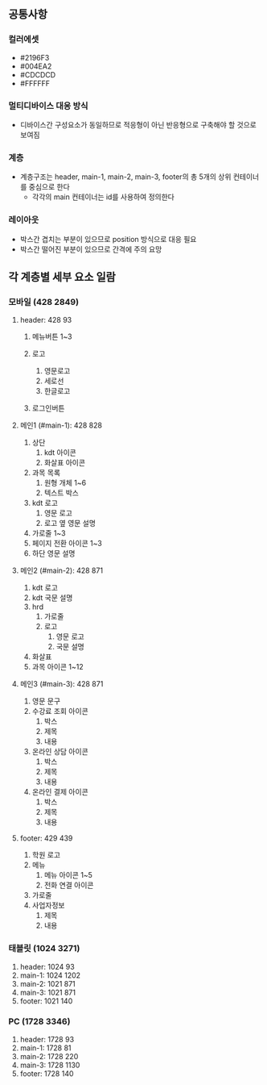 ## 공통사항
### 컬러에셋
- #2196F3
- #004EA2
- #CDCDCD
- #FFFFFF

### 멀티디바이스 대응 방식
- 디바이스간 구성요소가 동일하므로 적응형이 아닌 반응형으로 구축해야 할 것으로 보여짐

### 계층
- 계층구조는 header, main-1, main-2, main-3, footer의 총 5개의 상위 컨테이너를 중심으로 한다
  - 각각의 main 컨테이너는 id를 사용하여 정의한다

### 레이아웃
- 박스간 겹치는 부분이 있으므로 position 방식으로 대응 필요
- 박스간 떨어진 부분이 있으므로 간격에 주의 요망

## 각 계층별 세부 요소 일람
### 모바일 (428 2849)
1) header: 428 93
   1) 메뉴버튼 1~3
   2) 로고
      1) 영문로고
      2) 세로선 
      3) 한글로고
  
   3) 로그인버튼

2) 메인1 (#main-1): 428 828
   1) 상단
      1) kdt 아이콘
      2) 화살표 아이콘
   2) 과목 목록
      1) 원형 개체 1~6
      2) 텍스트 박스
   3) kdt 로고
      1) 영문 로고
      2) 로고 옆 영문 설명
   4) 가로줄 1~3
   5) 페이지 전환 아이콘 1~3
   6) 하단 영문 설명

3) 메인2 (#main-2): 428 871 
   1) kdt 로고   
   2) kdt 국문 설명   
   3) hrd
      1) 가로줄
      2) 로고 
         1) 영문 로고
         2) 국문 설명
   4) 화살표
   5) 과목 아이콘 1~12

4) 메인3 (#main-3): 428 871 
   1) 영문 문구
   2) 수강료 조회 아이콘
      1) 박스
      2) 제목
      3) 내용
   3) 온라인 상담 아이콘
      1) 박스
      2) 제목
      3) 내용
   4) 온라인 결제 아이콘
      1) 박스
      2) 제목
      3) 내용


5) footer: 429 439
   1) 학원 로고
   2) 메뉴
      1) 메뉴 아이콘 1~5
      2) 전화 연결 아이콘
   3) 가로줄
   4) 사업자정보
      1) 제목
      2) 내용

### 태블릿 (1024 3271)
1) header: 1024 93
2) main-1: 1024 1202
3) main-2: 1021 871
4) main-3: 1021 871
5) footer: 1021 140

### PC (1728 3346)
1) header: 1728 93 
2) main-1: 1728 81
3) main-2: 1728 220
4) main-3: 1728 1130
5) footer: 1728 140